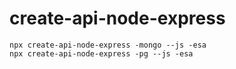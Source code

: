 # create-api-node-express

```
npx create-api-node-express -mongo --js -esa
npx create-api-node-express -pg --js -esa
```

